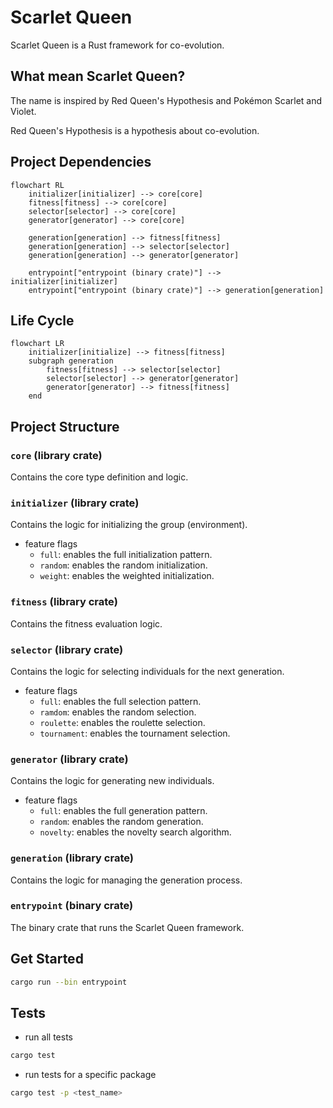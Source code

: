 # Scarlet Queen

Scarlet Queen is a Rust framework for co-evolution.

## What mean Scarlet Queen?

The name is inspired by Red Queen's Hypothesis and Pokémon Scarlet and Violet.

Red Queen's Hypothesis is a hypothesis about co-evolution.

## Project Dependencies

```mermaid
flowchart RL
    initializer[initializer] --> core[core]
    fitness[fitness] --> core[core]
    selector[selector] --> core[core]
    generator[generator] --> core[core]

    generation[generation] --> fitness[fitness]
    generation[generation] --> selector[selector]
    generation[generation] --> generator[generator]

    entrypoint["entrypoint (binary crate)"] --> initializer[initializer]
    entrypoint["entrypoint (binary crate)"] --> generation[generation]
```

## Life Cycle

```mermaid
flowchart LR
    initializer[initialize] --> fitness[fitness]
    subgraph generation
        fitness[fitness] --> selector[selector]
        selector[selector] --> generator[generator]
        generator[generator] --> fitness[fitness]
    end
```

## Project Structure

### `core` (library crate)

Contains the core type definition and logic.

### `initializer` (library crate)

Contains the logic for initializing the group (environment).

- feature flags
  - `full`: enables the full initialization pattern.
  - `random`: enables the random initialization.
  - `weight`: enables the weighted initialization.

### `fitness` (library crate)

Contains the fitness evaluation logic.

### `selector` (library crate)

Contains the logic for selecting individuals for the next generation.

- feature flags
  - `full`: enables the full selection pattern.
  - `ramdom`: enables the random selection.
  - `roulette`: enables the roulette selection.
  - `tournament`: enables the tournament selection.

### `generator` (library crate)

Contains the logic for generating new individuals.

- feature flags
  - `full`: enables the full generation pattern.
  - `random`: enables the random generation.
  - `novelty`: enables the novelty search algorithm.

### `generation` (library crate)

Contains the logic for managing the generation process.

### `entrypoint` (binary crate)

The binary crate that runs the Scarlet Queen framework.

## Get Started

```sh
cargo run --bin entrypoint
```

## Tests

- run all tests

```sh
cargo test
```
- run tests for a specific package

```sh
cargo test -p <test_name>
```
